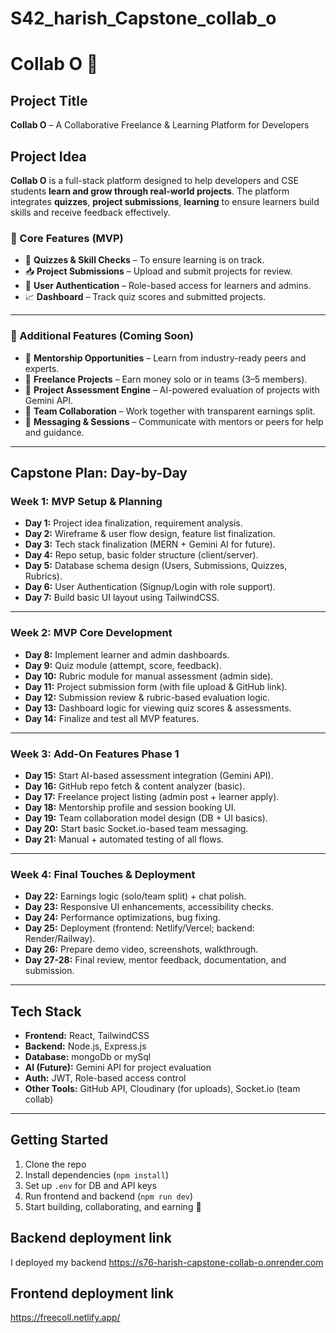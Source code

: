 # S42_harish_Capstone_collab_o

# Collab O 🚀

## Project Title
**Collab O** – A Collaborative Freelance & Learning Platform for Developers

## Project Idea
**Collab O** is a full-stack platform designed to help developers and CSE students **learn and grow through real-world projects**. The platform integrates **quizzes**, **project submissions**, **learning** to ensure learners build skills and receive feedback effectively.

### 🧩 Core Features (MVP)
- 📝 **Quizzes & Skill Checks** – To ensure learning is on track.
- 📥 **Project Submissions** – Upload and submit projects for review.
- 👤 **User Authentication** – Role-based access for learners and admins.
- 📈 **Dashboard** – Track quiz scores and submitted projects.

---

### 🔮 Additional Features (Coming Soon)
- 🧠 **Mentorship Opportunities** – Learn from industry-ready peers and experts.
- 💼 **Freelance Projects** – Earn money solo or in teams (3–5 members).
- 🤖 **Project Assessment Engine** – AI-powered evaluation of projects with Gemini API.
- 👥 **Team Collaboration** – Work together with transparent earnings split.
- 💬 **Messaging & Sessions** – Communicate with mentors or peers for help and guidance.

---

## Capstone Plan: Day-by-Day 

### Week 1: MVP Setup & Planning
- **Day 1:** Project idea finalization, requirement analysis.
- **Day 2:** Wireframe & user flow design, feature list finalization.
- **Day 3:** Tech stack finalization (MERN + Gemini AI for future).
- **Day 4:** Repo setup, basic folder structure (client/server).
- **Day 5:** Database schema design (Users, Submissions, Quizzes, Rubrics).
- **Day 6:** User Authentication (Signup/Login with role support).
- **Day 7:** Build basic UI layout using TailwindCSS.

---

### Week 2: MVP Core Development
- **Day 8:** Implement learner and admin dashboards.
- **Day 9:** Quiz module (attempt, score, feedback).
- **Day 10:** Rubric module for manual assessment (admin side).
- **Day 11:** Project submission form (with file upload & GitHub link).
- **Day 12:** Submission review & rubric-based evaluation logic.
- **Day 13:** Dashboard logic for viewing quiz scores & assessments.
- **Day 14:** Finalize and test all MVP features.

---

### Week 3: Add-On Features Phase 1
- **Day 15:** Start AI-based assessment integration (Gemini API).
- **Day 16:** GitHub repo fetch & content analyzer (basic).
- **Day 17:** Freelance project listing (admin post + learner apply).
- **Day 18:** Mentorship profile and session booking UI.
- **Day 19:** Team collaboration model design (DB + UI basics).
- **Day 20:** Start basic Socket.io-based team messaging.
- **Day 21:** Manual + automated testing of all flows.

---

### Week 4: Final Touches & Deployment
- **Day 22:** Earnings logic (solo/team split) + chat polish.
- **Day 23:** Responsive UI enhancements, accessibility checks.
- **Day 24:** Performance optimizations, bug fixing.
- **Day 25:** Deployment (frontend: Netlify/Vercel; backend: Render/Railway).
- **Day 26:** Prepare demo video, screenshots, walkthrough.
- **Day 27-28:** Final review, mentor feedback, documentation, and submission.

---

## Tech Stack 
- **Frontend:** React, TailwindCSS
- **Backend:** Node.js, Express.js
- **Database:** mongoDb or mySql
- **AI (Future):** Gemini API for project evaluation
- **Auth:** JWT, Role-based access control
- **Other Tools:** GitHub API, Cloudinary (for uploads), Socket.io (team collab)

---

## Getting Started
1. Clone the repo
2. Install dependencies (`npm install`)
3. Set up `.env` for DB and API keys
4. Run frontend and backend (`npm run dev`)
5. Start building, collaborating, and earning 💸


## Backend deployment link

I deployed my backend https://s76-harish-capstone-collab-o.onrender.com


## Frontend deployment link

https://freecoll.netlify.app/